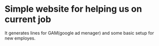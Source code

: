 # Simple website for helping us on current job

It generates lines for GAM(google ad menager) and some basic setup for new employes.


